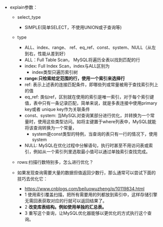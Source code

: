 - explain参数：
    - select_type
        - SIMPLE(简单SELECT，不使用UNION或子查询等)
    - type
        - ALL、index、range、 ref、eq_ref、const、system、NULL（从左到右，性能从差到好）
        - ALL：Full Table Scan， MySQL将遍历全表以找到匹配的行
        - index: Full Index Scan，index与ALL区别为
            - index类型只遍历索引树
        - **range:只检索给定范围的行，使用一个索引来选择行**
        - ref: 表示上述表的连接匹配条件，即哪些列或常量被用于查找索引列上的值
        - eq_ref: 类似ref，区别就在使用的索引是唯一索引，对于每个索引键值，表中只有一条记录匹配，简单来说，就是多表连接中使用primary key或者 unique key作为关联条件
        - const、system: 当MySQL对查询某部分进行优化，并转换为一个常量时，使用这些类型访问。如将主键置于where列表中，MySQL就能将该查询转换为一个常量，
            - system是const类型的特例，当查询的表只有一行的情况下，使用system
        - NULL: MySQL在优化过程中分解语句，执行时甚至不用访问表或索引，例如从一个索引列里选取最小值可以通过单独索引查找完成。
           
    - rows:扫描行数特别多，怎么进行优化？
    - 如果发现查询需要大量的数据但值返回少数行，那么通常可以尝试下面的技巧去优化它：
        - https://www.cnblogs.com/beiluowuzheng/p/10119834.html
        - 1 使用索引覆盖扫描，把所有需要用的列都放到索引中，这样存储引擎无需回表获取对应的行就可以返回结果了。
        - 2 **改变库表结构。例如使用单独的汇总表。**
        - 3 重写这个查询，让MySQL优化器能够以更优化的方式执行这个查询。